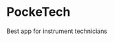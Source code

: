 # PockeTech
Best app for instrument technicians
<!DOCTYPE html>
<html lang="en">
<head>
  <meta charset="utf-8" />
  <meta name="viewport" content="width=device-width, initial